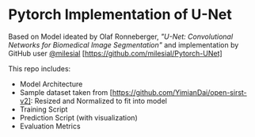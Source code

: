 # Pytorch Implementation of U-Net
Based on Model ideated by Olaf Ronneberger, *"U-Net: Convolutional Networks for Biomedical Image Segmentation"* and implementation by GitHub user [@milesial](https://github.com/milesial) [https://github.com/milesial/Pytorch-UNet]

This repo includes:
- Model Architecture
- Sample dataset taken from [https://github.com/YimianDai/open-sirst-v2]: Resized and Normalized to fit into model
- Training Script
- Prediction Script (with visualization)
- Evaluation Metrics
